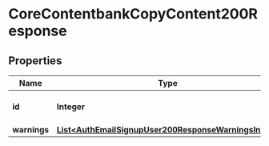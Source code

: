 

# CoreContentbankCopyContent200Response


## Properties

| Name | Type | Description | Notes |
|------------ | ------------- | ------------- | -------------|
|**id** | **Integer** | The id of the new content |  |
|**warnings** | [**List&lt;AuthEmailSignupUser200ResponseWarningsInner&gt;**](AuthEmailSignupUser200ResponseWarningsInner.md) |  |  [optional] |



